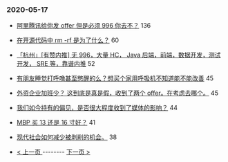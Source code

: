 ### 2020-05-17 
- [阿里腾讯给你发 offer 但是必须 996 你去不？](https://www.v2ex.com/t/672497) 136
- [在开源代码中 rm -rf 是为了什么？](https://www.v2ex.com/t/672547) 60
- [「杭州」[有赞内推] 无 996，大量 HC， Java 后端，前端，数据开发，测试开发， SRE 等，靠谱内推](https://www.v2ex.com/t/672507) 52
- [有朋友睡觉打呼噜甚至憋醒的么？想买个家用呼吸机不知道能不能改善](https://www.v2ex.com/t/672470) 45
- [外资企业加班少？ 这到底是真是假，收到了两个 offer。在考虑去哪个。](https://www.v2ex.com/t/672493) 45
- [我们如今持有的偏见，是否很大程度收到了媒体的影响？](https://www.v2ex.com/t/672604) 44
- [MBP 买 13 还是 16 寸好？](https://www.v2ex.com/t/672524) 41
- [现代社会如何减少被剥削的机会。](https://www.v2ex.com/t/672483) 38 

- [ < 上一页 ](https://github.com/able8/v2ex-hot-record/blob/master/2020-05-16.md) -------- [ 下一页 > ](https://github.com/able8/v2ex-hot-record/blob/master/2020-05-18.md)